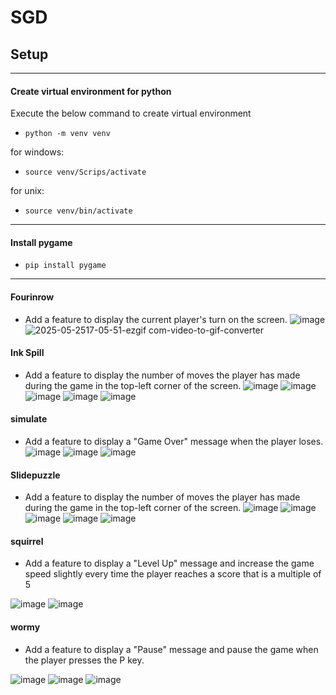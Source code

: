 # SGD 

## Setup
-----------------------------------------------------------------
#### Create virtual environment for python
Execute the below command to create virtual environment
- ``` python -m venv venv ```


for windows:
- ```source venv/Scrips/activate```

for unix:
- ```source venv/bin/activate```
-----------------------------------------------------------------
#### Install pygame
- ```pip install pygame```
-----------------------------------------------------------------

#### Fourinrow
- Add a feature to display the current player's turn on the screen.
![image](https://github.com/user-attachments/assets/74ea36ec-52a3-48d1-a1b6-e9722f8ba562)
![2025-05-2517-05-51-ezgif com-video-to-gif-converter](https://github.com/user-attachments/assets/8b8c413e-0d18-4232-b1c3-bf8ad2cb5578)

#### Ink Spill
- Add a feature to display the number of moves the player has made during the game in the top-left corner of the screen.
![image](https://github.com/user-attachments/assets/9023aac3-583f-42f2-8742-fe765de3670c)
![image](https://github.com/user-attachments/assets/9ea44e20-ccf3-448a-8098-141b21381704)
![image](https://github.com/user-attachments/assets/c49d0073-e272-4355-8af7-db8e6820c507)
![image](https://github.com/user-attachments/assets/faf670f6-f905-4afd-8735-391e3dc7bfe4)
![image](https://github.com/user-attachments/assets/0feb13f6-b43e-42dd-8ac8-a15625162db9)

#### simulate
- Add a feature to display a "Game Over" message when the player loses.
![image](https://github.com/user-attachments/assets/a246df0d-30ea-4fe0-8b4d-92efb9a12de7)
![image](https://github.com/user-attachments/assets/6fc67065-e5fd-4dc9-b039-7936786357f1)
![image](https://github.com/user-attachments/assets/b610ca8c-858c-4fbc-830b-6f86e976edde)

#### Slidepuzzle
- Add a feature to display the number of moves the player has made during the game in the top-left corner of the screen.
![image](https://github.com/user-attachments/assets/079f4733-cf6c-4474-940b-397c530e4083)
![image](https://github.com/user-attachments/assets/797d0a37-2e0e-4d43-bdb3-c8fa13dab73f)
![image](https://github.com/user-attachments/assets/5dc488d4-f5f9-41cf-b5ad-224dc363d73e)
![image](https://github.com/user-attachments/assets/b54218a9-5016-4df7-9647-59c5986ba710)
![image](https://github.com/user-attachments/assets/2cfe23ad-cc3f-4222-8fbd-28d2afed51f5)

#### squirrel
- Add a feature to display a "Level Up" message and increase the game speed slightly every time the player reaches a score that is a multiple of 5

![image](https://github.com/user-attachments/assets/8c6ffc98-3e20-469c-a928-39aa73acde3c)
![image](https://github.com/user-attachments/assets/5c2dedc3-3232-406f-854d-585e4018534c)


#### wormy
- Add a feature to display a "Pause" message and pause the game when the player presses the P key.

![image](https://github.com/user-attachments/assets/25459b85-01cd-42b8-82f2-3da4c5018020)
![image](https://github.com/user-attachments/assets/dc32a5dd-57ba-4f5b-bf5f-0fbab55ea850)
![image](https://github.com/user-attachments/assets/7783ef5e-a814-4407-aa88-f2dd6a75c6a9)

